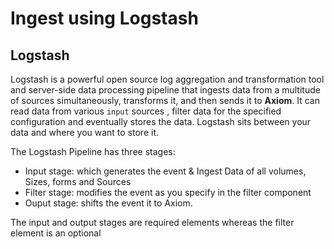 <div class="axi-header">
  <h1>Ingest using Logstash</h1>
</div>

## Logstash

Logstash is a powerful open source log aggregation and transformation tool and server-side data processing pipeline that ingests data from a multitude of sources simultaneously, transforms it, and then sends it to **Axiom**. It can read data from various `input` sources , filter data for the specified configuration and eventually stores the data. Logstash sits between your data and where you want to store it. 

The Logstash Pipeline has three stages:
- Input stage: which generates the event & Ingest Data of all volumes, Sizes, forms and Sources
- Filter stage: modifies the event as you specify in the filter component 
- Ouput stage: shifts the event it to Axiom. 

The input and output stages are required elements whereas the filter element is an optional 